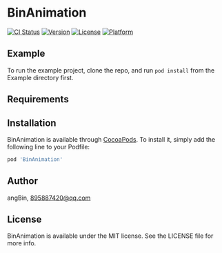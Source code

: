 # BinAnimation

[![CI Status](https://img.shields.io/travis/angBin/BinAnimation.svg?style=flat)](https://travis-ci.org/angBin/BinAnimation)
[![Version](https://img.shields.io/cocoapods/v/BinAnimation.svg?style=flat)](https://cocoapods.org/pods/BinAnimation)
[![License](https://img.shields.io/cocoapods/l/BinAnimation.svg?style=flat)](https://cocoapods.org/pods/BinAnimation)
[![Platform](https://img.shields.io/cocoapods/p/BinAnimation.svg?style=flat)](https://cocoapods.org/pods/BinAnimation)

## Example

To run the example project, clone the repo, and run `pod install` from the Example directory first.

## Requirements

## Installation

BinAnimation is available through [CocoaPods](https://cocoapods.org). To install
it, simply add the following line to your Podfile:

```ruby
pod 'BinAnimation'
```

## Author

angBin, 895887420@qq.com

## License

BinAnimation is available under the MIT license. See the LICENSE file for more info.
